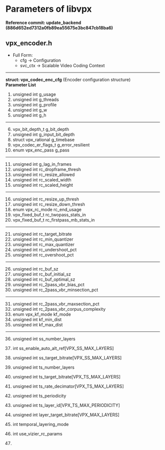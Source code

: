 # Parameters of libvpx

**Reference commit: update_backend (886d652ed7312a0fb89ea55675e3bc847cb18ba6)**

## vpx_encoder.h

* Full Form:
  * cfg -> Configuration
  * svc_ctx -> Scalable Video Coding Context
---
**struct: vpx_codec_enc_cfg**               (Encoder configuration structure)<br>
**Parameter List** 
1. unsigned int g_usage
2. unsigned int g_threads
3. unsigned int g_profile
4. unsigned int g_w
5. unsigned int g_h
---
6. vpx_bit_depth_t g_bit_depth
7. unsigned int g_input_bit_depth
8. struct vpx_rational g_timebase
9. vpx_codec_er_flags_t g_error_resilient
10. enum vpx_enc_pass g_pass
---
11. unsigned int g_lag_in_frames
12. unsigned int rc_dropframe_thresh
13. unsigned int rc_resize_allowed
14. unsigned int rc_scaled_width
15. unsigned int rc_scaled_height
---
16. unsigned int rc_resize_up_thresh
17. unsigned int rc_resize_down_thresh
18. enum vpx_rc_mode rc_end_usage
19. vpx_fixed_buf_t rc_twopass_stats_in
20. vpx_fixed_buf_t rc_firstpass_mb_stats_in
---
21. unsigned int rc_target_bitrate
22. unsigned int rc_min_quantizer
23. unsigned int rc_max_quantizer
24. unsigned int rc_undershoot_pct
25. unsigned int rc_overshoot_pct
---
26. unsigned int rc_buf_sz
27. unsigned int rc_buf_initial_sz
28. unsigned int rc_buf_optimal_sz
29. unsigned int rc_2pass_vbr_bias_pct
30. unsigned int rc_2pass_vbr_minsection_pct
---
31. unsigned int rc_2pass_vbr_maxsection_pct
32. unsigned int rc_2pass_vbr_corpus_complexity
33. enum vpx_kf_mode kf_mode
34. unsigned int kf_min_dist
35. unsigned int kf_max_dist
---
36. unsigned int ss_number_layers
37. int ss_enable_auto_alt_ref[VPX_SS_MAX_LAYERS]
38. unsigned int ss_target_bitrate[VPX_SS_MAX_LAYERS]
39. unsigned int ts_number_layers
40. unsigned int ts_target_bitrate[VPX_TS_MAX_LAYERS]

41. unsigned int ts_rate_decimator[VPX_TS_MAX_LAYERS]
42. unsigned int ts_periodicity
43. unsigned int ts_layer_id[VPX_TS_MAX_PERIODICITY]
44. unsigned int layer_target_bitrate[VPX_MAX_LAYERS]
45. int temporal_layering_mode

46. int use_vizier_rc_params
47. 
























